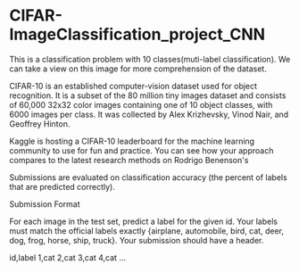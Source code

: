 # CIFAR-ImageClassification_project_CNN
This is a classification problem with 10 classes(muti-label classification). We can take a view on this image for more comprehension of the dataset.

CIFAR-10  is an established computer-vision dataset used for object recognition. It is a subset of the 80 million tiny images dataset and consists of 60,000 32x32 color images containing one of 10 object classes, with 6000 images per class. It was collected by Alex Krizhevsky, Vinod Nair, and Geoffrey Hinton.

Kaggle is hosting a CIFAR-10 leaderboard for the machine learning community to use for fun and practice. You can see how your approach compares to the latest research methods on Rodrigo Benenson's

Submissions are evaluated on classification accuracy (the percent of labels that are predicted correctly).

Submission Format

For each image in the test set, predict a label for the given id. Your labels must match the official labels exactly {airplane, automobile, bird, cat, deer, dog, frog, horse, ship, truck}. Your submission should have a header.

id,label
1,cat
2,cat
3,cat
4,cat
...

